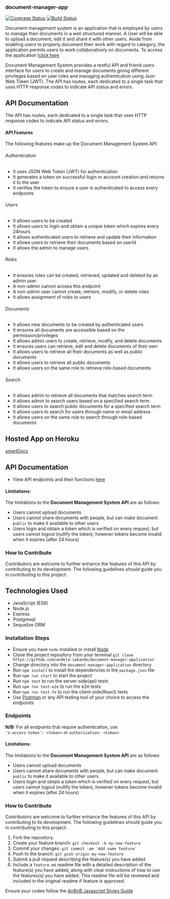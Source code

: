 ### document-manager-app

[![Coverage Status](https://coveralls.io/repos/github/andela-iakande/document-manager-application/badge.svg?branch=development)](https://coveralls.io/github/andela-iakande/document-manager-application?branch=development)
[![Build Status](https://travis-ci.org/andela-iakande/document-manager-application.svg?branch=development)](https://travis-ci.org/andela-iakande/document-manager-application)

Document management system is an application that is employed by users to manage their documents in a well structured manner. A User will be able to upload a document, edit it and share it with other users. Aside from enabling users to properly document their work with regard to category, the application permits users to work collaboratively on documents.
To access the application [!click here](https://smartdocx.herokuapp.com/)

Document Management System provides a restful API and friend users interface for users to create and manage documents giving different privileges based on user roles and managing authentication using Json Web Token (JWT). The API has routes, each dedicated to a single task that uses HTTP response codes to indicate API status and errors.

## API Documentation
The API has routes, each dedicated to a single task that uses HTTP response codes to indicate API status and errors.

#### API Features

The following features make up the Document Management System API:

###### Authentication

- It uses JSON Web Token (JWT) for authentication
- It generates a token on successful login or account creation and returns it to the user
- It verifies the token to ensure a user is authenticated to access every endpoints

###### Users

- It allows users to be created  
- It allows users to login and obtain a unique token which expires every 24hours
- It allows authenticated users to retrieve and update their information 
- It allows users to retrieve their documents based on userId
- It allows the admin to manage users

###### Roles

- It ensures roles can be created, retrieved, updated and deleted by an admin user
- A non-admin cannot access this endpoint
- A non-admin user cannot create, retrieve, modify, or delete roles  
- It allows assignment of roles to users

###### Documents

- It allows new documents to be created by authenticated users 
- It ensures all documents are accessible based on the permission/privileges 
- It allows admin users to create, retrieve, modify, and delete documents
- It ensures users can retrieve, edit and delete documents of their own  
- It allows users to retrieve all their documents as well as public documents
- It allows users to retrieve all public documents
- It allows users on the same role to retrieve role-based documents

###### Search

- It allows admin to retrieve all documents that matches search term
- It allows admin to search users based on a specified search term
- It allows users to search public documents for a specified search term
- It allows users to search for users through name or email address
- It allows users on the same role to search through role-based documents 

## Hosted App on Heroku
[smartDocx](https://smartdocx.herokuapp.com/)

## API Documentation
- View API endpoints and their functions [here](https://andela-iakande.github.io/API-documentation/)

#### Limitations:
The limitations to the **Document Management System API** are as follows:
* Users cannot upload documents
* Users cannot share documents with people, but can make document `public` to make it available to other users
* Users login and obtain a token which is verified on every request, but users cannot logout (nullify the token), however tokens become invalid when it expires (after 24 hours)

### How to Contribute
Contributors are welcome to further enhance the features of this API by contributing to its development. The following guidelines should guide you in contributing to this project:

## Technologies Used
- JavaScript (ES6)
- Node.js
- Express
- Postgresql
- Sequelize ORM  

### **Installation Steps**
* Ensure you have `node` installed or install [Node](https://nodejs.org/en/download/)
* Clone the project repository from your terminal `git clone https://github.com/andela-iakande/document-manager-application`
* Change directory into the `document-manager-application` directory
* Run `npm install` to install the dependencies in the `package.json` file
* Run `npm run start` to start the project
* Run `npm test` to run the server-side(api) tests
* Run `npm run test-e2e` to run the e2e tests
* Run `npm run test-fe` to run the client-side(React) tests
* Use [Postman](https://www.getpostman.com/) or any API testing tool of your choice to access the endpoints

### **Endpoints**
**N/B:** For all endpoints that require authentication, use \
`'x-access-token': <token>` or `authorization: <token>`

#### Limitations:
The limitations to the **Document Management System API** are as follows:
* Users cannot upload documents
* Users cannot share documents with people, but can make document `public` to make it available to other users
* Users login and obtain a token which is verified on every request, but users cannot logout (nullify the token), however tokens become invalid when it expires (after 24 hours)

### How to Contribute
Contributors are welcome to further enhance the features of this API by contributing to its development. The following guidelines should guide you in contributing to this project:

1. Fork the repository.
2. Create your feature branch: `git checkout -b my-new-feature`
3. Commit your changes: `git commit -am 'Add some feature'`
4. Push to the branch: `git push origin my-new-feature`
5. Submit a pull request describing the feature(s) you have added
6. Include a `feature.md` readme file with a detailed description of the feature(s) you have added, along with clear instructions of how to use the features(s) you have added. This readme file will be reviewed and included in the original readme if feature is approved.

Ensure your codes follow the [AirBnB Javascript Styles Guide](https://github.com/airbnb/javascript)
